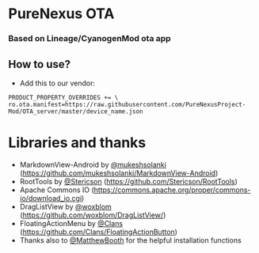 # PureNexus OTA
### Based on Lineage/CyanogenMod ota app

## How to use?
- Add this to our vendor:
```
PRODUCT_PROPERTY_OVERRIDES += \
ro.ota.manifest=https://raw.githubusercontent.com/PureNexusProject-Mod/OTA_server/master/device_name.json
```
# Libraries and thanks
- MarkdownView-Android by [@mukeshsolanki](https://github.com/mukeshsolanki) (https://github.com/mukeshsolanki/MarkdownView-Android)
- RootTools by [@Stericson](https://github.com/Stericson)
(https://github.com/Stericson/RootTools)
- Apache Commons IO
(https://commons.apache.org/proper/commons-io/download_io.cgi)
- DragListView by [@woxblom](https://github.com/woxblom) (https://github.com/woxblom/DragListView/)
- FloatingActionMenu by [@Clans](https://github.com/Clans) (https://github.com/Clans/FloatingActionButton)
- Thanks also to [@MatthewBooth](https://github.com/MatthewBooth) for the helpful installation functions
